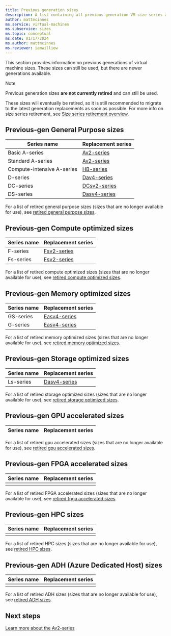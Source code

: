 ```yaml
---
title: Previous generation sizes 
description: A list containing all previous generation VM size series and their replacement series.
author: mattmcinnes
ms.service: virtual-machines
ms.subservice: sizes
ms.topic: conceptual
ms.date: 01/17/2024
ms.author: mattmcinnes
ms.reviewer: iamwilliew
---
```


This section provides information on previous generations of virtual machine sizes. These sizes can still be used, but there are newer generations available.

> [!NOTE]
> Previous generation sizes **are not currently retired** and can still be used. 
> 
> These sizes will eventually be retired, so it is still recommended to migrate to the latest generation replacements as soon as possible. For more info on size series retirement, see [Size series retirement overview](./retirement_overview.md).

## Previous-gen General Purpose sizes

|Series name        |Replacement series  |
|-------------------|--------------------|
| Basic A-series    | [Av2-series](../../virtual-machines/av2-series.md) |
| Standard A-series | [Av2-series](../../virtual-machines/av2-series.md) |
| Compute-intensive A-series | [HB-series](../../virtual-machines/hb-series.md) |
| D-series          | [Dav4-series](../../virtual-machines/dav4-dasv4-series.md) |
| DC-series         | [DCsv2-series](../../virtual-machines/dcv2-series.md) |
| DS-series         | [Dasv4-series](../../virtual-machines/dav4-dasv4-series.md) |

For a list of retired general purpose sizes (sizes that are no longer available for use), see [retired general purpose sizes](./retired_sizes_list.md#retired-general-purpose-sizes).



## Previous-gen Compute optimized sizes

|Series name       |Replacement series  |
|------------------|--------------------|
| F-series       | [Fsv2-series](../../virtual-machines/fsv2-series.md) |
| Fs-series      | [Fsv2-series](../../virtual-machines/fsv2-series.md) |

For a list of retired compute optimized sizes (sizes that are no longer available for use), see [retired compute optimized sizes](./retired_sizes_list.md#retired-compute-optimized-sizes).

## Previous-gen Memory optimized sizes

|Series name       |Replacement series  |
|------------------|--------------------|
| GS-series        | [Easv4-series](../../virtual-machines/eav4-easv4-series.md) |
| G-series         | [Easv4-series](../../virtual-machines/eav4-easv4-series.md) |

For a list of retired memory optimized sizes (sizes that are no longer available for use), see [retired memory optimized sizes](./retired_sizes_list.md#retired-memory-optimized-sizes).

## Previous-gen Storage optimized sizes

|Series name       |Replacement series  |
|------------------|--------------------|
| Ls-series        | [Dasv4-series](../../virtual-machines/lsv2-series.md) |

For a list of retired storage optimized sizes (sizes that are no longer available for use), see [retired storage optimized sizes](./retired_sizes_list.md#retired-storage-optimized-sizes).

## Previous-gen GPU accelerated sizes

|Series name       |Replacement series  |
|------------------|--------------------|

For a list of retired gpu accelerated sizes (sizes that are no longer available for use), see [retired gpu accelerated sizes](./retired_sizes_list.md#retired-gpu-accelerated-sizes).

## Previous-gen FPGA accelerated sizes

|Series name       |Replacement series  |
|------------------|--------------------|
|         |         |

For a list of retired FPGA accelerated sizes (sizes that are no longer available for use), see [retired fpga accelerated sizes](./retired_sizes_list.md#retired-fpga-accelerated-sizes).

## Previous-gen HPC sizes

|Series name       |Replacement series  |
|------------------|--------------------|
|        |           |

For a list of retired HPC sizes (sizes that are no longer available for use), see [retired HPC sizes](./retired_sizes_list.md#retired-hpc-sizes).

## Previous-gen ADH (Azure Dedicated Host) sizes

|Series name       |Replacement series  |
|------------------|--------------------|
|        |           |

For a list of retired ADH sizes (sizes that are no longer available for use), see [retired ADH sizes](./retired_sizes_list.md#retired-adh-sizes).

## Next steps

[Learn more about the Av2-series](../../virtual-machines/av2-series.md)
